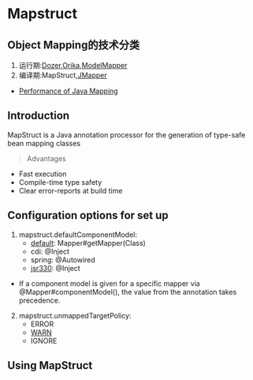 # Mapstruct

## Object Mapping的技术分类

1. 运行期:[Dozer](http://dozer.sourceforge.net/),[Orika](http://orika-mapper.github.io/orika-docs/),[ModelMapper](http://modelmapper.org/)
2. 编译期:MapStruct,[JMapper](http://jmapper.sourceforge.net/)

* [Performance of Java Mapping](https://www.baeldung.com/java-performance-mapping-frameworks)

## Introduction

MapStruct is a Java annotation processor for the generation of type-safe bean mapping classes

>Advantages
* Fast execution
* Compile-time type safety
* Clear error-reports at build time

## Configuration options for set up

1. mapstruct.defaultComponentModel: 
   * <u>default</u>: Mapper#getMapper(Class)
   * cdi: @Inject
   * spring: @Autowired
   * [jsr330](https://yq.aliyun.com/articles/626235?utm_content=m_1000013558): @Inject
* If a component model is given for a specific mapper via @Mapper#componentModel(), the value from the annotation takes precedence.
2. mapstruct.unmappedTargetPolicy:
   * ERROR
   * <u>WARN</u>
   * IGNORE

## Using MapStruct